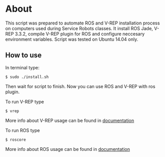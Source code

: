# About
This script was prepared to automate ROS and V-REP installation process on computers used during Service Robots classes.
It install ROS Jade, V-REP 3.3.2, compile V-REP plugin for ROS and configure neccesary environment variables.
Script was tested on Ubuntu 14.04 only.

## How to use
In terminal type:

```
$ sudo ./install.sh
```

Then wait for script to finish.
Now you can use ROS and V-REP with ros plugin.

To run V-REP type
```
$ vrep
```
More info about V-REP usage can be found in [documentation](http://www.coppeliarobotics.com/helpFiles/)

To run ROS type
```
$ roscore
```
More info about ROS usage can be found in [documentation](http://www.coppeliarobotics.com/helpFiles/)
